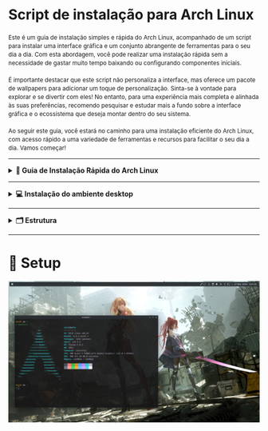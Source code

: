 # Script de instalação para Arch Linux

<small>
  Este é um guia de instalação simples e rápida do Arch Linux, acompanhado de um script para instalar uma interface gráfica e um conjunto abrangente de ferramentas para o seu dia a dia. Com esta abordagem, você pode realizar uma instalação rápida sem   a necessidade de gastar muito tempo baixando ou configurando componentes iniciais.</br></br>
  É importante destacar que este script não personaliza a interface, mas oferece um pacote de wallpapers para adicionar um toque de personalização. Sinta-se à vontade para explorar e se divertir com eles! No entanto, para uma experiência mais completa e alinhada às suas preferências, recomendo pesquisar e estudar mais a fundo sobre a interface gráfica e o ecossistema que deseja montar dentro do seu sistema.</br></br>
  Ao seguir este guia, você estará no caminho para uma instalação eficiente do Arch Linux, com acesso rápido a uma variedade de ferramentas e recursos para facilitar o seu dia a dia. Vamos começar!
</small>

***
<details>
  <summary><strong>🚀 Guia de Instalação Rápida do Arch Linux</strong></summary>
  
  ### Configuração do Teclado
  1. Lista os layouts disponíveis para vocês escolher qual se adequa ao seu teclado:
     
    localectl list-keymaps
    
  2. Carregue a configuração para o teclado (exemplo para ABNT2):
     
    loadkeys br-abnt2
    
  ### Configuração de Região e Idioma (Opcional)
  1. Abra o arquivo de configuração de localidades para edição:
 
    nano /etc/locale.gen

  <blockquote>
    Remova o “#” na frente da linha do idioma da sua escolha por exemplo: #pt_BR.UTF-8 UTF-8 > pt_BR.UTF-8 UTF-8 . Após isso use os atalhos CTRL+O e aperte ENTER depois CTRL+X e aperte ENTER.
  </blockquote>
    
  2. Gera as localidade definida no arquivo /etc/locale.gen:

    locale-gen

  3. Define o idioma padrão do sistema (exemplo para pt-br):

    export LANG=pt_BR.UTF-8

  ### Atualizar o relógio do sistema
  
  1. Ativa a sincronização automática de hora e data pela rede utilizando NTP (Network Time Protocol).

    timedatectl set-ntp true
      
  2. Verificando mudança na configuração de hora e data:

    timedatectl status

  ### Modo de inicialização
  
  1. Verifica se o sistema utiliza UEFI (mais moderno), o que é importante para alguns ajustes posteriores.

    ls /sys/firmware/efi/efivars

  2. Verifique o número de bits do UEFI:

    cat /sys/firmware/efi/fw_platform_size

  ### Configuração de Rede sem Fio

  <blockquote>
    Para instalar o Arch Linux precisa ter conexão via Wi-Fi ou Ethernet. Siga as instruções abaixo para caso queira usar internet sem fio.
  </blockquote>
  
  1. Liste as interfaces de rede disponíveis no sistema:

    ip link

  2. Ativa a interface de rede especificada (por exemplo, `ip link set wlan0 up` para ativar a rede sem fio):

    sudo rfkill unblock wifi && ip link set {interface} up

  <blockquote>
    Aqui estamos desbloqueando a placa de rede e ativando ela… Não esqueça de trocar “{interface}” pela sua placa de rede.
  </blockquote>
  
  3. Inicie a ferramenta de configuração de rede sem fio:

    iwctl

  4. Liste os dispositivos de rede sem fio disponíveis:

    device list

  5. Faz uma busca por redes sem fio disponíveis na interface escolhida (por exemplo, `station wlan0 scan`  para busca na rede sem fio):

    station {interface} scan

  6. Mostra as redes da busca anterior:

    station {interface} get-networks

  7. Conecta à rede sem fio especificada pelo SSID:

    station {interface} connect SSID

  <blockquote>
    Vai abrir um campo no console para preencher com a senha da rede.
  </blockquote>
  
  8. Mostra detalhes da conexão atual na interface:

    station {interface} show

  9. Saia do iwctl:

    exit

  <p>Em seguida teste a rede:</p>
  
    ping -c 5 archlinux.org

  ### Instalação
  
  1. O arch linux tem um script de instalação intuitivo ([https://archinstall.archlinux.page/](https://archinstall.archlinux.page/)):

    archinstall
    
  <blockquote>
    No perfil escolha o tipo MINIMAL.
  </blockquote>
    
  ![arch](https://www.edivaldobrito.com.br/wp-content/uploads/2023/03/archinstall-2-5-4-lancado-com-novos-recursos-e-varias-melhorias.webp)
  
</details>

***
<details>
  <summary><strong>💻 Instalação do ambiente desktop</strong></summary>
  
  <blockquote>
    Ao reiniciar o sistema, verifique se está conectado à internet e siga os passos abaixo.
  </blockquote>

  1. Baixe o script de inicialização:
     
    sh -c "$(curl -fsSL https://raw.githubusercontent.com/afiovinicius/dotfiles/main/init-setup)"

</details>

***
<details>
  <summary><strong>🗂️ Estrutura</strong></summary>
  
 ```
|—— files
|    |—— assets
|        |—— icon-menu.png
|        |—— set-wallpaper.sh
|        |—— setup.jpg
|        |—— wallpapers
|            |—— bg-01.jpg
|            |—— bg-02.jpg
|            |—— bg-03.jpg
|            |—— bg-04.jpg
|            |—— bg-05.jpg
|            |—— bg-06.jpg
|            |—— bg-07.jpg
|            |—— bg-08.jpg
|            |—— bg-09.jpg
|            |—— bg-10.jpg
|            |—— bg-11.jpg
|            |—— bg-12.jpg
|            |—— bg-13.jpg
|            |—— bg-14.jpg
|            |—— bg-15.jpg
|            |—— bg-16.jpg
|            |—— bg-17.jpg
|            |—— bg-18.jpg
|            |—— bg-19.jpg
|            |—— bg-20.jpg
|    |—— config
|        |—— alacritty
|            |—— alacritty.toml
|            |—— themes
|                |—— vicit.toml
|        |—— neofetch
|            |—— config.conf
|        |—— nvim
|            |—— .stylua.toml
|            |—— LICENSE
|            |—— README.md
|            |—— init.lua
|            |—— lua
|        |—— zsh
|            |—— .zshenv
|            |—— .zshrc
|    |—— kde
|        |—— install.sh
|—— scripts
|    |—— configs-desktop.sh
|    |—— configs-system.sh
|    |—— ecosystem.sh
|    |—— utils.sh
|—— .gitignore
|—— init-setup
|—— setup.sh
```
</details>

***

# 🏅 Setup

![setup](./files/assets/setup.jpg)

